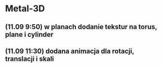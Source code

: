 # Metal-3D
(11.09 9:50) w planach dodanie tekstur na torus, plane i cylinder
----------------------------------------------------------------
(11.09 11:30) dodana animacja dla rotacji, translacji i skali
----------------------------------------------------------------

